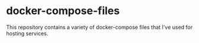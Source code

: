 # docker-compose-files
This repository contains a variety of docker-compose files that I've used for hosting services.
